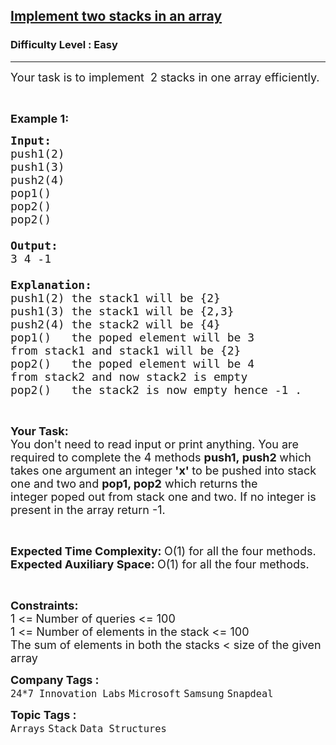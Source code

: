 <h2><a href="https://practice.geeksforgeeks.org/problems/implement-two-stacks-in-an-array/1">Implement two stacks in an array</a></h2><h3>Difficulty Level : Easy</h3><hr><div class="problems_problem_content__Xm_eO"><p><span style="font-size:18px">Your task is to implement&nbsp;&nbsp;2 stacks in one array efficiently.</span></p>

<p>&nbsp;</p>

<p><span style="font-size:18px"><strong>Example 1:</strong></span></p>

<pre><span style="font-size:18px"><strong>Input:
</strong>push1(2)
push1(3)
push2(4)
pop1()
pop2()<strong>
</strong>pop2()

<strong>Output:
</strong>3 4 -1<strong>

Explanation:
</strong>push1(2) the stack1&nbsp;will be {2}
push1(3) the stack1&nbsp;will be {2,3}
push2(4) the stack2 will be {4}
pop1() &nbsp; the&nbsp;poped element will be 3&nbsp;
from stack1 and stack1 will be {2}
pop2() &nbsp; the poped element will be 4&nbsp;
from stack2 and now stack2 is empty
pop2()&nbsp;  the stack2 is now empty hence -1 .</span></pre>

<p>&nbsp;</p>

<p><strong><span style="font-size:18px">Your Task:</span></strong><br>
<span style="font-size:18px">You don't need to read input or print anything.&nbsp;You are required to complete the 4&nbsp;methods&nbsp;<strong>push1,&nbsp;push2&nbsp;</strong>which takes one argument an integer<strong> 'x' </strong>to be pushed into stack one and two<strong>&nbsp;</strong>and&nbsp;<strong>pop1, pop2</strong>&nbsp;which returns the integer&nbsp;poped out from stack one and two. If no integer is present in the array return -1.</span></p>

<p>&nbsp;</p>

<p><span style="font-size:18px"><strong>Expected Time Complexity:&nbsp;</strong>O(1) for all the four methods.<br>
<strong>Expected Auxiliary Space:&nbsp;</strong>O(1) for all the four methods.</span></p>

<p>&nbsp;</p>

<p><span style="font-size:18px"><strong>Constraints:</strong><br>
1 &lt;=<strong> </strong>Number of queries &lt;= 100<br>
1 &lt;= Number&nbsp;of elements in the stack</span><span style="font-size:18px">&nbsp;&lt;= 100</span><br>
<span style="font-size:18px">The sum of elements in both the stacks &lt; size of the given array</span></p>
</div><p><span style=font-size:18px><strong>Company Tags : </strong><br><code>24*7 Innovation Labs</code>&nbsp;<code>Microsoft</code>&nbsp;<code>Samsung</code>&nbsp;<code>Snapdeal</code>&nbsp;<br><p><span style=font-size:18px><strong>Topic Tags : </strong><br><code>Arrays</code>&nbsp;<code>Stack</code>&nbsp;<code>Data Structures</code>&nbsp;
